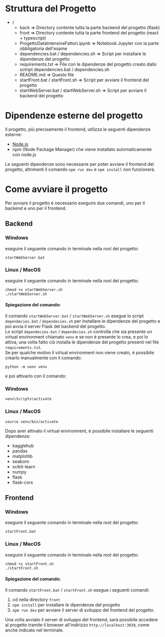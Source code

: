 # Struttura del Progetto
- /
  - back => Directory contente tutta la parte backend del progetto (flask)
  - front => Directory contente tutta la parte frontend del progetto (react + typescript)
  - ProgettoDataIntensiveFattori.ipynb => Notebook Jupyter con la parte obbligatoria dell'esame
  - dependencies.bat / dependencies.sh => Script per installare le dipendenze del progetto
  - requirements.txt => File con le dipendenze del progetto creato dallo sctript dependencies.bat / dependencies.sh
  - README.md => Questo file
  - startFront.bat / startFront.sh => Script per avviare il frontend del progetto
  - startWebServer.bat / startWebServer.sh => Script per avviare il backend del progetto
# Dipendenze esterne del progetto
Il progetto, più precisamente il frontend, utilizza le seguenti dipendenze esterne:
- [Node.js](https://nodejs.org/en/download/) 
- npm (Node Package Manager) che viene installato automaticamente con node.js

Le seguenti dipendenze sono necessarie per poter avviare il frontend del progetto, altrimenti il comando `npm run dev` e `npm install` non funzionerà.

# Come avviare il progetto
Per avviare il progetto è necessario eseguire due comandi, uno per il backend e uno per il frontend.
## Backend
### Windows 

eseguire il seguente comando in terminale nella root del progetto:
```
startWebServer.bat
```

### Linux / MacOS

eseguire il seguente comando in terminale nella root del progetto:
```
chmod +x startWebServer.sh
./startWebServer.sh
```

#### Spiegazione del comando:
Il comando `startWebServer.bat` / `startWebServer.sh` esegue lo script `dependecies.bat` / `dependecies.sh` per installare le dipendenze del progetto e poi avvia il server Flask del backend del progetto.  
Lo script `dependecies.bat` / `dependecies.sh` controlla che sia presente un virtual environment chiamato `venv` e se non è presente lo crea, e poi lo attiva, una volta fatto ciò installa le dipendenze del progetto presenti nel file `requirements.txt`.  
Se per qualche motivo il virtual environment non viene creato, è possibile crearlo manualmente con il comando:
```
python -m venv venv
```
e poi attivarlo con il comando:
### Windows
```
venv\Scripts\activate
```
### Linux / MacOS
```
source venv/bin/activate
```
Dopo aver attivato il virtual environment, è possibile installare le seguenti dipendenze:
- kagglehub
- pandas
- matplotlib
- seaborn
- scikit-learn
- numpy
- flask
- flask-cors

## Frontend
### Windows
eseguire il seguente comando in terminale nella root del progetto:
```
startFront.bat
```
### Linux / MacOS
eseguire il seguente comando in terminale nella root del progetto:
```
chmod +x startFront.sh
./startFront.sh
```
#### Spiegazione del comando:
Il comando `startFront.bat` / `startFront.sh` esegue i seguenti comandi:
1. cd nella directory `front`
2. `npm install` per installare le dipendenze del progetto
3. `npm run dev` per avviare il server di sviluppo del frontend del progetto.

Una volta avviato il server di sviluppo del frontend, sarà possibile accedere al progetto tramite il browser all'indirizzo `http://localhost:3039`, come anche indicato nel terminale.
